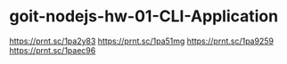 # goit-nodejs-hw-01-CLI-Application

https://prnt.sc/1pa2y83
https://prnt.sc/1pa51mg
https://prnt.sc/1pa9259
https://prnt.sc/1paec96
